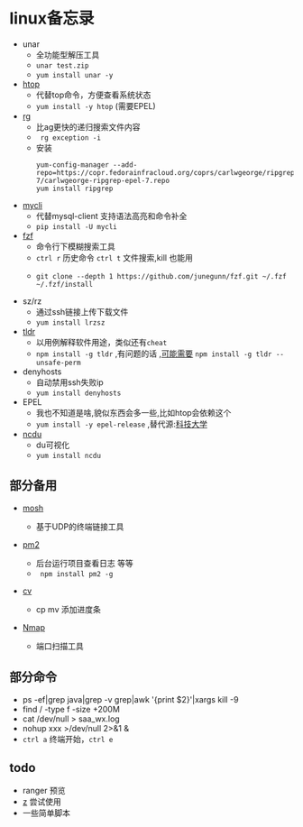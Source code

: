 # linux备忘录
* unar
  * 全功能型解压工具
  * `unar test.zip`
  * `yum install unar -y`
* [htop](http://hisham.hm/htop/)
  * 代替top命令，方便查看系统状态
  * `yum install -y htop` (需要EPEL)
* [rg](https://github.com/BurntSushi/ripgrep)
  * 比ag更快的递归搜索文件内容
  * ` rg exception -i`
  * 安装
    ```shell
    yum-config-manager --add-repo=https://copr.fedorainfracloud.org/coprs/carlwgeorge/ripgrep/repo/epel-7/carlwgeorge-ripgrep-epel-7.repo
    yum install ripgrep
    ```
* [mycli](https://github.com/dbcli/mycli)
  * 代替mysql-client 支持语法高亮和命令补全
  * `pip install -U mycli`
* [fzf](https://github.com/junegunn/fzf)
  * 命令行下模糊搜索工具
  * `ctrl r` 历史命令 `ctrl t` 文件搜索,kill 也能用
  * 
    ```shell
    git clone --depth 1 https://github.com/junegunn/fzf.git ~/.fzf
    ~/.fzf/install
    ```
* sz/rz
  * 通过ssh链接上传下载文件
  * `yum install lrzsz`
* [tldr](https://github.com/tldr-pages/tldr)
  * 以用例解释软件用途，类似还有`cheat`
  * `npm install -g tldr` ,有问题的话 ,[可能需要](https://github.com/tldr-pages/tldr-node-client#npm-install--g-tldr-throws-an-error) `npm install -g tldr --unsafe-perm`
* denyhosts
  * 自动禁用ssh失败ip
  * `yum install denyhosts`
* EPEL
  * 我也不知道是啥,貌似东西会多一些,比如htop会依赖这个
  * `yum install -y epel-release` ,替代源:[科技大学](http://mirrors.ustc.edu.cn/help/epel.html)
* [ncdu](https://dev.yorhel.nl/ncdu)
  * du可视化
  * `yum install ncdu`
## 部分备用 
* [mosh](https://mosh.org/#getting)
  * 基于UDP的终端链接工具
* [pm2](http://pm2.keymetrics.io/)
  * 后台运行项目查看日志 等等
  * ` npm install pm2 -g`
* [cv](https://github.com/Xfennec/progress)

  * cp mv 添加进度条
* [Nmap](https://nmap.org/)
  * 端口扫描工具
## 部分命令
* ps -ef|grep java|grep -v grep|awk '{print $2}'|xargs kill -9
* find / -type f -size +200M
* cat /dev/null > saa_wx.log
* nohup xxx  >/dev/null 2>&1  &
* `ctrl a` 终端开始，`ctrl e`

## todo

* ranger 预览
* [z](https://github.com/rupa/z) 尝试使用
* 一些简单脚本